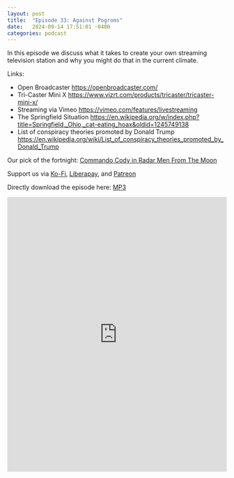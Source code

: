 ```yaml
---
layout: post
title:  "Episode 33: Against Pogroms"
date:   2024-09-14 17:51:01 -0400
categories: podcast
---
```

In this episode we discuss what it takes to create your own streaming television station and why you might do that in the current climate.

Links:  

+ Open Broadcaster <https://openbroadcaster.com/>
+ Tri-Caster Mini X <https://www.vizrt.com/products/tricaster/tricaster-mini-x/>
+ Streaming via Vimeo <https://vimeo.com/features/livestreaming>  
+ The Springfield Situation <https://en.wikipedia.org/w/index.php?title=Springfield,_Ohio,_cat-eating_hoax&oldid=1245749138>  
+ List of conspiracy theories promoted by Donald Trump <https://en.wikipedia.org/wiki/List_of_conspiracy_theories_promoted_by_Donald_Trump>  


Our  pick of the fortnight: [Commando Cody in Radar Men From The Moon](https://tubitv.com/movies/667888/radar-men-from-the-moon?autoplay=false)  

Support us via [Ko-Fi](https://ko-fi.com/smkellat), [Liberapay](https://liberapay.com/smkellat), and [Patreon](https://patreon.com/erielookingproductions)  

Directly download the episode here: [MP3](https://open.acast.com/public/streams/6410a80dec813e00110faed2/episodes/66e601d858d4122cd97790b9.mp3)

<iframe src="https://embed.acast.com/6410a80dec813e00110faed2?font-family=SUSE&font-src=https%3A%2F%2Ffonts.googleapis.com%2Fcss%3Ffamily%3DSUSE&feed=true" frameBorder="0" width="100%" height="630px"></iframe>
